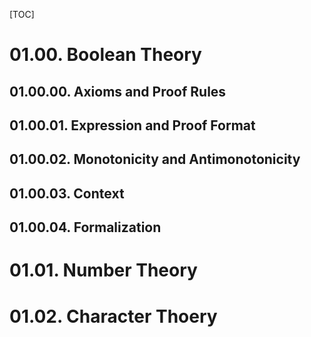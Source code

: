 [TOC]

# 01.00. Boolean Theory
## 01.00.00. Axioms and Proof Rules
## 01.00.01. Expression and Proof Format
## 01.00.02. Monotonicity and Antimonotonicity
## 01.00.03. Context
## 01.00.04. Formalization
# 01.01. Number Theory
# 01.02. Character Thoery